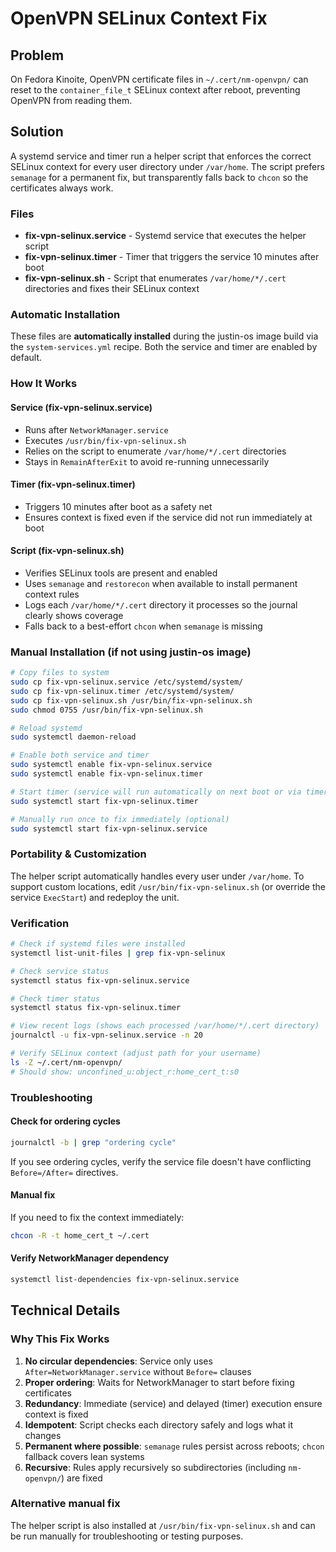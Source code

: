 # OpenVPN SELinux Context Fix

## Problem
On Fedora Kinoite, OpenVPN certificate files in `~/.cert/nm-openvpn/` can reset to the `container_file_t` SELinux context after reboot, preventing OpenVPN from reading them.

## Solution
A systemd service and timer run a helper script that enforces the correct SELinux context for every user directory under `/var/home`. The script prefers `semanage` for a permanent fix, but transparently falls back to `chcon` so the certificates always work.

### Files
- **fix-vpn-selinux.service** - Systemd service that executes the helper script
- **fix-vpn-selinux.timer** - Timer that triggers the service 10 minutes after boot
- **fix-vpn-selinux.sh** - Script that enumerates `/var/home/*/.cert` directories and fixes their SELinux context

### Automatic Installation
These files are **automatically installed** during the justin-os image build via the `system-services.yml` recipe. Both the service and timer are enabled by default.

### How It Works

#### Service (fix-vpn-selinux.service)
- Runs after `NetworkManager.service`
- Executes `/usr/bin/fix-vpn-selinux.sh`
- Relies on the script to enumerate `/var/home/*/.cert` directories
- Stays in `RemainAfterExit` to avoid re-running unnecessarily

#### Timer (fix-vpn-selinux.timer)
- Triggers 10 minutes after boot as a safety net
- Ensures context is fixed even if the service did not run immediately at boot

#### Script (fix-vpn-selinux.sh)
- Verifies SELinux tools are present and enabled
- Uses `semanage` and `restorecon` when available to install permanent context rules
- Logs each `/var/home/*/.cert` directory it processes so the journal clearly shows coverage
- Falls back to a best-effort `chcon` when `semanage` is missing

### Manual Installation (if not using justin-os image)
```bash
# Copy files to system
sudo cp fix-vpn-selinux.service /etc/systemd/system/
sudo cp fix-vpn-selinux.timer /etc/systemd/system/
sudo cp fix-vpn-selinux.sh /usr/bin/fix-vpn-selinux.sh
sudo chmod 0755 /usr/bin/fix-vpn-selinux.sh

# Reload systemd
sudo systemctl daemon-reload

# Enable both service and timer
sudo systemctl enable fix-vpn-selinux.service
sudo systemctl enable fix-vpn-selinux.timer

# Start timer (service will run automatically on next boot or via timer)
sudo systemctl start fix-vpn-selinux.timer

# Manually run once to fix immediately (optional)
sudo systemctl start fix-vpn-selinux.service
```

### Portability & Customization
The helper script automatically handles every user under `/var/home`. To support custom locations, edit `/usr/bin/fix-vpn-selinux.sh` (or override the service `ExecStart`) and redeploy the unit.

### Verification
```bash
# Check if systemd files were installed
systemctl list-unit-files | grep fix-vpn-selinux

# Check service status
systemctl status fix-vpn-selinux.service

# Check timer status
systemctl status fix-vpn-selinux.timer

# View recent logs (shows each processed /var/home/*/.cert directory)
journalctl -u fix-vpn-selinux.service -n 20

# Verify SELinux context (adjust path for your username)
ls -Z ~/.cert/nm-openvpn/
# Should show: unconfined_u:object_r:home_cert_t:s0
```

### Troubleshooting

#### Check for ordering cycles
```bash
journalctl -b | grep "ordering cycle"
```
If you see ordering cycles, verify the service file doesn't have conflicting `Before=/After=` directives.

#### Manual fix
If you need to fix the context immediately:
```bash
chcon -R -t home_cert_t ~/.cert
```

#### Verify NetworkManager dependency
```bash
systemctl list-dependencies fix-vpn-selinux.service
```

## Technical Details

### Why This Fix Works
1. **No circular dependencies**: Service only uses `After=NetworkManager.service` without `Before=` clauses
2. **Proper ordering**: Waits for NetworkManager to start before fixing certificates
3. **Redundancy**: Immediate (service) and delayed (timer) execution ensure context is fixed
4. **Idempotent**: Script checks each directory safely and logs what it changes
5. **Permanent where possible**: `semanage` rules persist across reboots; `chcon` fallback covers lean systems
6. **Recursive**: Rules apply recursively so subdirectories (including `nm-openvpn/`) are fixed

### Alternative manual fix
The helper script is also installed at `/usr/bin/fix-vpn-selinux.sh` and can be run manually for troubleshooting or testing purposes.
